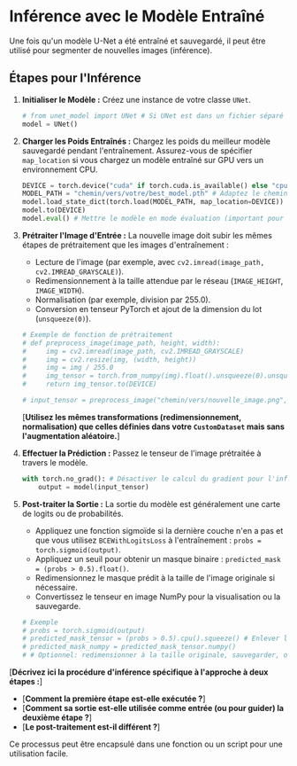 # Inférence avec le Modèle Entraîné

Une fois qu'un modèle U-Net a été entraîné et sauvegardé, il peut être utilisé pour segmenter de nouvelles images (inférence).

## Étapes pour l'Inférence

1.  **Initialiser le Modèle :**
    Créez une instance de votre classe `UNet`.
    ```python
    # from unet_model import UNet # Si UNet est dans un fichier séparé
    model = UNet()
    ```

2.  **Charger les Poids Entraînés :**
    Chargez les poids du meilleur modèle sauvegardé pendant l'entraînement. Assurez-vous de spécifier `map_location` si vous chargez un modèle entraîné sur GPU vers un environnement CPU.
    ```python
    DEVICE = torch.device("cuda" if torch.cuda.is_available() else "cpu")
    MODEL_PATH = "chemin/vers/votre/best_model.pth" # Adaptez le chemin
    model.load_state_dict(torch.load(MODEL_PATH, map_location=DEVICE))
    model.to(DEVICE)
    model.eval() # Mettre le modèle en mode évaluation (important pour désactiver le dropout, etc.)
    ```

3.  **Prétraiter l'Image d'Entrée :**
    La nouvelle image doit subir les mêmes étapes de prétraitement que les images d'entraînement :
    * Lecture de l'image (par exemple, avec `cv2.imread(image_path, cv2.IMREAD_GRAYSCALE)`).
    * Redimensionnement à la taille attendue par le réseau (`IMAGE_HEIGHT`, `IMAGE_WIDTH`).
    * Normalisation (par exemple, division par 255.0).
    * Conversion en tenseur PyTorch et ajout de la dimension du lot (`unsqueeze(0)`).
    ```python
    # Exemple de fonction de prétraitement
    # def preprocess_image(image_path, height, width):
    #     img = cv2.imread(image_path, cv2.IMREAD_GRAYSCALE)
    #     img = cv2.resize(img, (width, height))
    #     img = img / 255.0
    #     img_tensor = torch.from_numpy(img).float().unsqueeze(0).unsqueeze(0) # (batch, channel, H, W)
    #     return img_tensor.to(DEVICE)

    # input_tensor = preprocess_image("chemin/vers/nouvelle_image.png", IMAGE_HEIGHT, IMAGE_WIDTH)
    ```
    [**Utilisez les mêmes transformations (redimensionnement, normalisation) que celles définies dans votre `CustomDataset` mais sans l'augmentation aléatoire.**]

4.  **Effectuer la Prédiction :**
    Passez le tenseur de l'image prétraitée à travers le modèle.
    ```python
    with torch.no_grad(): # Désactiver le calcul du gradient pour l'inférence
        output = model(input_tensor)
    ```

5.  **Post-traiter la Sortie :**
    La sortie du modèle est généralement une carte de logits ou de probabilités.
    * Appliquez une fonction sigmoïde si la dernière couche n'en a pas et que vous utilisez `BCEWithLogitsLoss` à l'entraînement : `probs = torch.sigmoid(output)`.
    * Appliquez un seuil pour obtenir un masque binaire : `predicted_mask = (probs > 0.5).float()`.
    * Redimensionnez le masque prédit à la taille de l'image originale si nécessaire.
    * Convertissez le tenseur en image NumPy pour la visualisation ou la sauvegarde.

    ```python
    # Exemple
    # probs = torch.sigmoid(output)
    # predicted_mask_tensor = (probs > 0.5).cpu().squeeze() # Enlever les dimensions batch/channel
    # predicted_mask_numpy = predicted_mask_tensor.numpy()
    # # Optionnel: redimensionner à la taille originale, sauvegarder, ou visualiser
    ```

[**Décrivez ici la procédure d'inférence spécifique à l'approche à deux étapes :**]
* [**Comment la première étape est-elle exécutée ?**]
* [**Comment sa sortie est-elle utilisée comme entrée (ou pour guider) la deuxième étape ?**]
* [**Le post-traitement est-il différent ?**]

Ce processus peut être encapsulé dans une fonction ou un script pour une utilisation facile.
